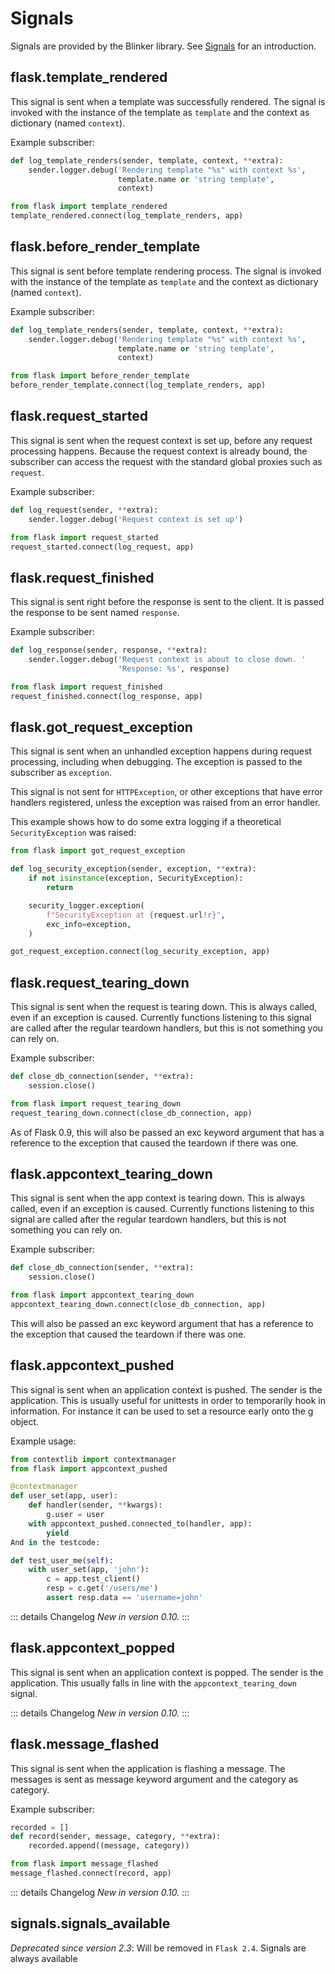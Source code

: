 # Signals

Signals are provided by the Blinker library. See [Signals](https://flask.palletsprojects.com/en/2.3.x/signals/) for an introduction.

## flask.template_rendered

This signal is sent when a template was successfully rendered. The signal is invoked with the instance of the template as `template` and the context as dictionary (named `context`).

Example subscriber:

```python
def log_template_renders(sender, template, context, **extra):
    sender.logger.debug('Rendering template "%s" with context %s',
                        template.name or 'string template',
                        context)

from flask import template_rendered
template_rendered.connect(log_template_renders, app)
```

## flask.before_render_template

This signal is sent before template rendering process. The signal is invoked with the instance of the template as `template` and the context as dictionary (named `context`).

Example subscriber:

```python
def log_template_renders(sender, template, context, **extra):
    sender.logger.debug('Rendering template "%s" with context %s',
                        template.name or 'string template',
                        context)

from flask import before_render_template
before_render_template.connect(log_template_renders, app)
```

## flask.request_started

This signal is sent when the request context is set up, before any request processing happens. Because the request context is already bound, the subscriber can access the request with the standard global proxies such as `request`.

Example subscriber:

```python
def log_request(sender, **extra):
    sender.logger.debug('Request context is set up')

from flask import request_started
request_started.connect(log_request, app)
```

## flask.request_finished

This signal is sent right before the response is sent to the client. It is passed the response to be sent named `response`.

Example subscriber:

```python
def log_response(sender, response, **extra):
    sender.logger.debug('Request context is about to close down. '
                        'Response: %s', response)

from flask import request_finished
request_finished.connect(log_response, app)
```

## flask.got_request_exception

This signal is sent when an unhandled exception happens during request processing, including when debugging. The exception is passed to the subscriber as `exception`.

This signal is not sent for `HTTPException`, or other exceptions that have error handlers registered, unless the exception was raised from an error handler.

This example shows how to do some extra logging if a theoretical `SecurityException` was raised:

```python
from flask import got_request_exception

def log_security_exception(sender, exception, **extra):
    if not isinstance(exception, SecurityException):
        return

    security_logger.exception(
        f"SecurityException at {request.url!r}",
        exc_info=exception,
    )

got_request_exception.connect(log_security_exception, app)
```

## flask.request_tearing_down

This signal is sent when the request is tearing down. This is always called, even if an exception is caused. Currently functions listening to this signal are called after the regular teardown handlers, but this is not something you can rely on.

Example subscriber:

```python
def close_db_connection(sender, **extra):
    session.close()

from flask import request_tearing_down
request_tearing_down.connect(close_db_connection, app)
```

As of Flask 0.9, this will also be passed an exc keyword argument that has a reference to the exception that caused the teardown if there was one.

## flask.appcontext_tearing_down

This signal is sent when the app context is tearing down. This is always called, even if an exception is caused. Currently functions listening to this signal are called after the regular teardown handlers, but this is not something you can rely on.

Example subscriber:

```python
def close_db_connection(sender, **extra):
    session.close()

from flask import appcontext_tearing_down
appcontext_tearing_down.connect(close_db_connection, app)
```

This will also be passed an exc keyword argument that has a reference to the exception that caused the teardown if there was one.

## flask.appcontext_pushed

This signal is sent when an application context is pushed. The sender is the application. This is usually useful for unittests in order to temporarily hook in information. For instance it can be used to set a resource early onto the g object.

Example usage:

```python
from contextlib import contextmanager
from flask import appcontext_pushed

@contextmanager
def user_set(app, user):
    def handler(sender, **kwargs):
        g.user = user
    with appcontext_pushed.connected_to(handler, app):
        yield
And in the testcode:

def test_user_me(self):
    with user_set(app, 'john'):
        c = app.test_client()
        resp = c.get('/users/me')
        assert resp.data == 'username=john'
```

::: details Changelog
*New in version 0.10.*
:::

## flask.appcontext_popped

This signal is sent when an application context is popped. The sender is the application. This usually falls in line with the `appcontext_tearing_down` signal.

::: details Changelog
*New in version 0.10.*
:::

## flask.message_flashed

This signal is sent when the application is flashing a message. The messages is sent as message keyword argument and the category as category.

Example subscriber:

```python
recorded = []
def record(sender, message, category, **extra):
    recorded.append((message, category))

from flask import message_flashed
message_flashed.connect(record, app)
```

::: details Changelog
*New in version 0.10.*
:::

## signals.signals_available

*Deprecated since version 2.3*: Will be removed in `Flask 2.4`. Signals are always available